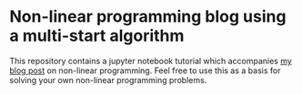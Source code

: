 # Non-linear programming blog using a multi-start algorithm

This repository contains a jupyter notebook tutorial which accompanies [my blog post](https://paulminogue.com/) on non-linear programming. Feel free to use this as a basis for solving your own non-linear programming problems.
